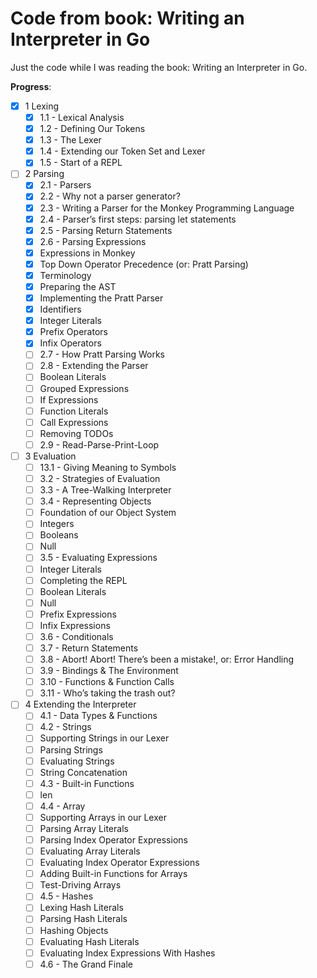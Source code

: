 # Code from book: Writing an Interpreter in Go

Just the code while I was reading the book: Writing an Interpreter in Go.

**Progress**:

* [x] 1 Lexing
    * [x] 1.1 - Lexical Analysis
    * [x] 1.2 - Defining Our Tokens
    * [x] 1.3 - The Lexer
    * [x] 1.4 - Extending our Token Set and Lexer
    * [x] 1.5 - Start of a REPL
* [ ] 2 Parsing
    * [x] 2.1 - Parsers
    * [x] 2.2 - Why not a parser generator?
    * [x] 2.3 - Writing a Parser for the Monkey Programming Language
    * [x] 2.4 - Parser’s first steps: parsing let statements
    * [x] 2.5 - Parsing Return Statements
    * [x] 2.6 - Parsing Expressions
    * [x] Expressions in Monkey
    * [x] Top Down Operator Precedence (or: Pratt Parsing)
    * [x] Terminology
    * [x] Preparing the AST
    * [x] Implementing the Pratt Parser
    * [x] Identifiers
    * [x] Integer Literals
    * [x] Prefix Operators
    * [x] Infix Operators
    * [ ] 2.7 - How Pratt Parsing Works
    * [ ] 2.8 - Extending the Parser
    * [ ] Boolean Literals
    * [ ] Grouped Expressions
    * [ ] If Expressions
    * [ ] Function Literals
    * [ ] Call Expressions
    * [ ] Removing TODOs
    * [ ] 2.9 - Read-Parse-Print-Loop
* [ ] 3 Evaluation
    * [ ] 13.1 - Giving Meaning to Symbols
    * [ ] 3.2 - Strategies of Evaluation
    * [ ] 3.3 - A Tree-Walking Interpreter
    * [ ] 3.4 - Representing Objects
    * [ ] Foundation of our Object System
    * [ ] Integers
    * [ ] Booleans
    * [ ] Null
    * [ ] 3.5 - Evaluating Expressions
    * [ ] Integer Literals
    * [ ] Completing the REPL
    * [ ] Boolean Literals
    * [ ] Null
    * [ ] Prefix Expressions
    * [ ] Infix Expressions
    * [ ] 3.6 - Conditionals
    * [ ] 3.7 - Return Statements
    * [ ] 3.8 - Abort! Abort! There’s been a mistake!, or: Error Handling
    * [ ] 3.9 - Bindings & The Environment
    * [ ] 3.10 - Functions & Function Calls
    * [ ] 3.11 - Who’s taking the trash out?
* [ ] 4 Extending the Interpreter
    * [ ] 4.1 - Data Types & Functions
    * [ ] 4.2 - Strings
    * [ ] Supporting Strings in our Lexer
    * [ ] Parsing Strings
    * [ ] Evaluating Strings
    * [ ] String Concatenation
    * [ ] 4.3 - Built-in Functions
    * [ ] len
    * [ ] 4.4 - Array
    * [ ] Supporting Arrays in our Lexer
    * [ ] Parsing Array Literals
    * [ ] Parsing Index Operator Expressions
    * [ ] Evaluating Array Literals
    * [ ] Evaluating Index Operator Expressions
    * [ ] Adding Built-in Functions for Arrays
    * [ ] Test-Driving Arrays
    * [ ] 4.5 - Hashes
    * [ ] Lexing Hash Literals
    * [ ] Parsing Hash Literals
    * [ ] Hashing Objects
    * [ ] Evaluating Hash Literals
    * [ ] Evaluating Index Expressions With Hashes
    * [ ] 4.6 - The Grand Finale
